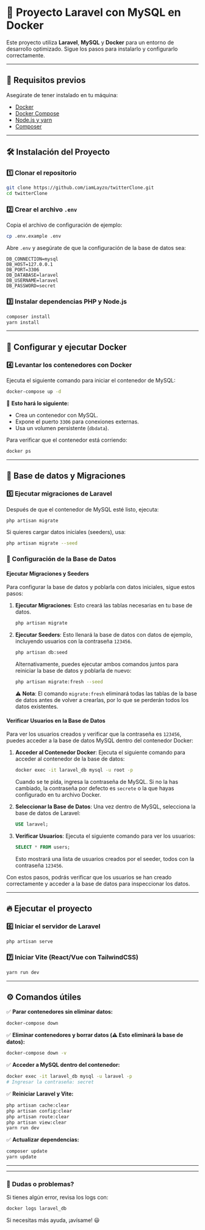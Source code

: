 # 🚀 Proyecto Laravel con MySQL en Docker

Este proyecto utiliza **Laravel**, **MySQL** y **Docker** para un entorno de desarrollo optimizado. Sigue los pasos para instalarlo y configurarlo correctamente.

---

## 📌 Requisitos previos

Asegúrate de tener instalado en tu máquina:
- [Docker](https://www.docker.com/get-started)
- [Docker Compose](https://docs.docker.com/compose/install/)
- [Node.js y yarn](https://nodejs.org/)
- [Composer](https://getcomposer.org/)

---

## 🛠 Instalación del Proyecto

### 1️⃣ Clonar el repositorio
```sh
git clone https://github.com/iamLayzo/twitterClone.git
cd twitterClone
```

### 2️⃣ Crear el archivo `.env`
Copia el archivo de configuración de ejemplo:
```sh
cp .env.example .env
```
Abre `.env` y asegúrate de que la configuración de la base de datos sea:
```env
DB_CONNECTION=mysql
DB_HOST=127.0.0.1
DB_PORT=3306
DB_DATABASE=laravel
DB_USERNAME=laravel
DB_PASSWORD=secret
```

### 3️⃣ Instalar dependencias PHP y Node.js
```sh
composer install
yarn install
```

---

## 🐳 **Configurar y ejecutar Docker**

### 4️⃣ Levantar los contenedores con Docker
Ejecuta el siguiente comando para iniciar el contenedor de MySQL:
```sh
docker-compose up -d
```
📌 **Esto hará lo siguiente:**
- Crea un contenedor con MySQL.
- Expone el puerto `3306` para conexiones externas.
- Usa un volumen persistente (`dbdata`).

Para verificar que el contenedor está corriendo:
```sh
docker ps
```

---

## 📂 **Base de datos y Migraciones**

### 5️⃣ Ejecutar migraciones de Laravel
Después de que el contenedor de MySQL esté listo, ejecuta:
```sh
php artisan migrate
```
Si quieres cargar datos iniciales (seeders), usa:
```sh
php artisan migrate --seed
```

### 🚀 Configuración de la Base de Datos

#### Ejecutar Migraciones y Seeders

Para configurar la base de datos y poblarla con datos iniciales, sigue estos pasos:

1. **Ejecutar Migraciones**: Esto creará las tablas necesarias en tu base de datos.
   
   ```sh
   php artisan migrate
   ```

2. **Ejecutar Seeders**: Esto llenará la base de datos con datos de ejemplo, incluyendo usuarios con la contraseña `123456`.

   ```sh
   php artisan db:seed
   ```

   Alternativamente, puedes ejecutar ambos comandos juntos para reiniciar la base de datos y poblarla de nuevo:

   ```sh
   php artisan migrate:fresh --seed
   ```

   ⚠️ **Nota**: El comando `migrate:fresh` eliminará todas las tablas de la base de datos antes de volver a crearlas, por lo que se perderán todos los datos existentes.

#### Verificar Usuarios en la Base de Datos

Para ver los usuarios creados y verificar que la contraseña es `123456`, puedes acceder a la base de datos MySQL dentro del contenedor Docker:

1. **Acceder al Contenedor Docker**: Ejecuta el siguiente comando para acceder al contenedor de la base de datos:

   ```sh
   docker exec -it laravel_db mysql -u root -p
   ```

   Cuando se te pida, ingresa la contraseña de MySQL. Si no la has cambiado, la contraseña por defecto es `secrete` o la que hayas configurado en tu archivo Docker.

2. **Seleccionar la Base de Datos**: Una vez dentro de MySQL, selecciona la base de datos de Laravel:

   ```sql
   USE laravel;
   ```

3. **Verificar Usuarios**: Ejecuta el siguiente comando para ver los usuarios:

   ```sql
   SELECT * FROM users;
   ```

   Esto mostrará una lista de usuarios creados por el seeder, todos con la contraseña `123456`.

Con estos pasos, podrás verificar que los usuarios se han creado correctamente y acceder a la base de datos para inspeccionar los datos.

---

## 🔥 **Ejecutar el proyecto**

### 6️⃣ Iniciar el servidor de Laravel
```sh
php artisan serve
```

### 7️⃣ Iniciar Vite (React/Vue con TailwindCSS)
```sh
yarn run dev
```

---

## ⚙️ **Comandos útiles**

✅ **Parar contenedores sin eliminar datos:**
```sh
docker-compose down
```

✅ **Eliminar contenedores y borrar datos (⚠️ Esto eliminará la base de datos):**
```sh
docker-compose down -v
```

✅ **Acceder a MySQL dentro del contenedor:**
```sh
docker exec -it laravel_db mysql -u laravel -p
# Ingresar la contraseña: secret
```

✅ **Reiniciar Laravel y Vite:**
```sh
php artisan cache:clear
php artisan config:clear
php artisan route:clear
php artisan view:clear
yarn run dev
```

✅ **Actualizar dependencias:**
```sh
composer update
yarn update
```

---

---

### 📢 **Dudas o problemas?**
Si tienes algún error, revisa los logs con:
```sh
docker logs laravel_db
```
Si necesitas más ayuda, ¡avísame! 😃

